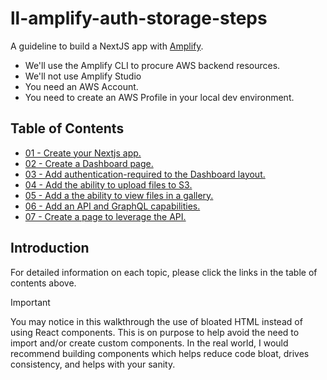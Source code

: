 # ll-amplify-auth-storage-steps
A guideline to build a NextJS app with [Amplify](https://docs.amplify.aws/). 

* We'll use the Amplify CLI to procure AWS backend resources.
* We'll not use Amplify Studio
* You need an AWS Account. 
* You need to create an AWS Profile in your local dev environment.  

## Table of Contents

* [01 - Create your Nextjs app.](docs/01-create-your-next-app-add-amplify.md)
* [02 - Create a Dashboard page.](docs/02-add-a-dashboard-page-and-layout.md)
* [03 - Add authentication-required to the Dashboard layout.](docs/03-add-required-auth-to-the-dashboard.md)
* [04 - Add the ability to upload files to S3.](docs/04-add-upload-files-to-storage.md)
* [05 - Add a the ability to view files in a gallery.](docs/05-add-image-gallery.md)
* [06 - Add an API and GraphQL capabilities.](docs/06-add-data-and-graphql.md)
* [07 - Create a page to leverage the API.](docs/07-add-company-crud.md)

## Introduction

For detailed information on each topic, please click the links in the table of contents above.


> [!IMPORTANT]  
> You may notice in this walkthrough the use of bloated HTML instead of using React components. 
> This is on purpose to help avoid the need to import and/or create custom components. 
> In the real world, I would recommend building components which helps reduce code bloat, 
> drives consistency, and helps with your sanity. 


